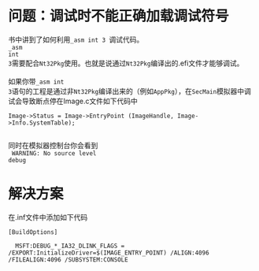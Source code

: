 # 问题：调试时不能正确加载调试符号 #
书中讲到了如何利用`_asm int 3 `调试代码。<br>
<code>_asm int 3</code>需要配合<code>Nt32Pkg</code>使用。也就是说通过<code>Nt32Pkg</code>编译出的.efi文件才能够调试。<br><br>
如果你带<code>_asm int 3</code>语句的工程是通过非<code>Nt32Pkg</code>编译出来的（例如<code>AppPkg</code>），在<code>SecMain</code>模拟器中调试会导致断点停在Image.c文件如下代码中<br>
<pre><code>Image-&gt;Status = Image-&gt;EntryPoint (ImageHandle, Image-&gt;Info.SystemTable);<br>
</code></pre>
同时在模拟器控制台你会看到<br>
<code> WARNING: No source level debug</code>

<h1>解决方案</h1>

在.inf文件中添加如下代码<br>
<pre><code>[BuildOptions]<br>
  MSFT:DEBUG_*_IA32_DLINK_FLAGS = /EXPORT:InitializeDriver=$(IMAGE_ENTRY_POINT) /ALIGN:4096 /FILEALIGN:4096 /SUBSYSTEM:CONSOLE<br>
</code></pre>